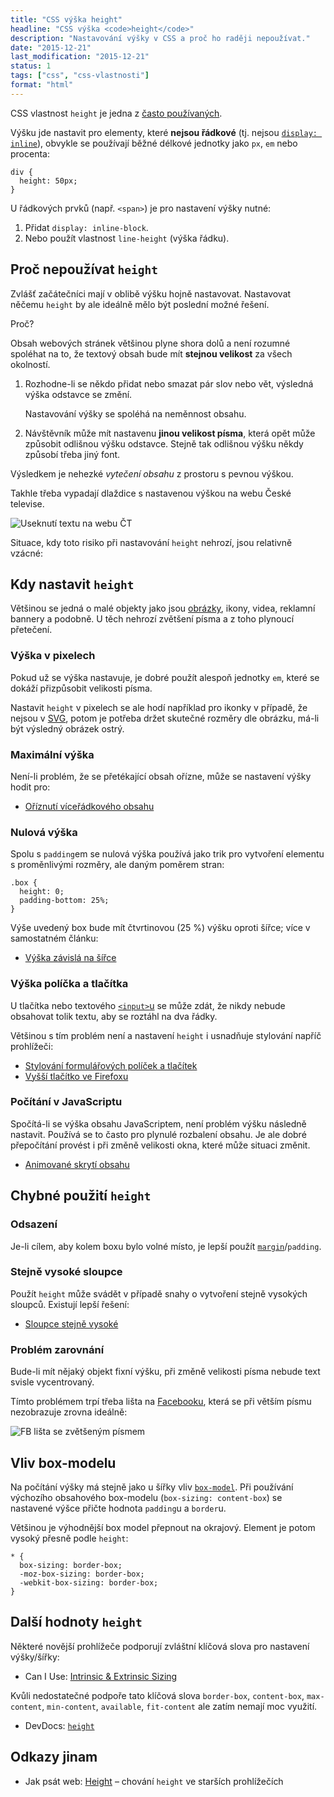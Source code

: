 ```yaml
---
title: "CSS výška height"
headline: "CSS výška <code>height</code>"
description: "Nastavování výšky v CSS a proč ho raději nepoužívat."
date: "2015-12-21"
last_modification: "2015-12-21"
status: 1
tags: ["css", "css-vlastnosti"]
format: "html"
---
```


<p>CSS vlastnost <code>height</code> je jedna z <a href="/cetnost-css">často používaných</a>.</p>

<p>Výšku jde nastavit pro elementy, které <b>nejsou řádkové</b> (tj. nejsou <a href="/display#inline"><code>display: inline</code></a>), obvykle se používají běžné délkové jednotky jako <code>px</code>, <code>em</code> nebo procenta:</p>

<pre><code>div {
  height: 50px;
}</code></pre>



<p>U řádkových prvků (např. <code>&lt;span></code>) je pro nastavení výšky nutné:</p>

<ol>
  <li>Přidat <code>display: inline-block</code>.</li>
  
  <li>Nebo použít vlastnost <code>line-height</code> (výška řádku).</li>
</ol>




<h2 id="nepouzivat">Proč nepoužívat <code>height</code></h2>

<p>Zvlášť začátečníci mají v oblibě výšku hojně nastavovat. Nastavovat něčemu <code>height</code> by ale ideálně mělo být poslední možné řešení.</p>


<p>Proč?</p>



<p>Obsah webových stránek většinou plyne shora dolů a není rozumné spoléhat na to, že textový obsah bude mít <b>stejnou velikost</b> za všech okolností.</p>

<ol>
  <li>
    <p>Rozhodne-li se někdo přidat nebo smazat pár slov nebo vět, výsledná výška odstavce se změní.</p>
    <p>Nastavování výšky se spoléhá na neměnnost obsahu.</p>
  </li>
  <li>
    <p>Návštěvník může mít nastavenu <b>jinou velikost písma</b>, která opět může způsobit odlišnou výšku odstavce. Stejně tak odlišnou výšku někdy způsobí třeba jiný font.</p>
  </li>
</ol>

<p>Výsledkem je nehezké <i>vytečení obsahu</i> z prostoru s pevnou výškou.</p>

<p>Takhle třeba vypadají dlaždice s nastavenou výškou na webu České televise.</p>

<p><img src="/files/height/ct.png" alt="Useknutí textu na webu ČT" class="border"></p>


























<p>Situace, kdy toto risiko při nastavování <code>height</code> nehrozí, jsou relativně vzácné:</p>



<h2 id="pouzit">Kdy nastavit <code>height</code></h2>

<p>Většinou se jedná o malé objekty jako jsou <a href="/obrazky">obrázky</a>, ikony, videa, reklamní bannery a podobně. U těch nehrozí zvětšení písma a z toho plynoucí přetečení.</p>




<h3 id="px">Výška v pixelech</h3>

<p>Pokud už se výška nastavuje, je dobré použít alespoň jednotky <code>em</code>, které se dokáží přizpůsobit velikosti písma.</p>

<p>Nastavit <code>height</code> v pixelech se ale hodí například pro ikonky v případě, že nejsou v <a href="/svg">SVG</a>, potom je potřeba držet skutečné rozměry dle obrázku, má-li být výsledný obrázek ostrý.</p>



<h3 id="maximalni-vyska">Maximální výška</h3>

<p>Není-li problém, že se přetékající obsah ořízne, může se nastavení výšky hodit pro:</p>

<div class="internal-content">
  <ul>
    <li><a href="/oriznuti-radek">Oříznutí víceřádkového obsahu</a></li>
  </ul>
</div>


<h3 id="nulova">Nulová výška</h3>

<p>Spolu s <code>padding</code>em se nulová výška používá jako trik pro vytvoření elementu s proměnlivými rozměry, ale daným poměrem stran:</p>

<pre><code>.box {
  height: 0;
  padding-bottom: 25%;
}</code></pre>





<p>Výše uvedený box bude mít čtvrtinovou (25 %) výšku oproti šířce; více v samostatném článku:</p>

<div class="internal-content">
  <ul>
    <li><a href="/vyska-podle-sirky">Výška závislá na šířce</a></li>
  </ul>
</div>



<h3 id="tlacitka">Výška políčka a tlačítka</h3>

<p>U tlačítka nebo textového <a href="/input"><code>&lt;input></code>u</a> se může zdát, že nikdy nebude obsahovat tolik textu, aby se roztáhl na dva řádky.</p>

<p>Většinou s tím problém není a nastavení <code>height</code> i usnadňuje stylování napříč prohlížeči:</p>

<div class="internal-content">
  <ul>
    <li><a href="/stylovani-inputu">Stylování formulářových políček a tlačítek</a></li>
    <li><a href="/firefox-vyssi-tlacitko">Vyšší tlačítko ve Firefoxu</a></li>
  </ul>
</div>

<h3 id="js">Počítání v JavaScriptu</h3>

<p>Spočítá-li se výška obsahu JavaScriptem, není problém výšku následně nastavit. Používá se to často pro plynulé rozbalení obsahu. Je ale dobré přepočítání provést i při změně velikosti okna, které může situaci změnit.</p>


<div class="internal-content">
  <ul>
    <li><a href="/animace-skryt">Animované skrytí obsahu</a></li>
  </ul>
</div>


<h2 id="chyby">Chybné použití <code>height</code></h2>


<h3 id="odsazeni">Odsazení</h3>

<p>Je-li cílem, aby kolem boxu bylo volné místo, je lepší použít <a href="/margin"><code>margin</code></a>/<code>padding</code>.</p>


<h3 id="sloupce">Stejně vysoké sloupce</h3>

<p>Použít <code>height</code> může svádět v případě snahy o vytvoření stejně vysokých sloupců. Existují lepší řešení:</p>

<div class="internal-content">
  <ul>
    <li><a href="/stejne-vysoke-sloupce">Sloupce stejně vysoké</a></li>
  </ul>
</div>

<h3 id="zarovnani">Problém zarovnání</h3>

<p>Bude-li mít nějaký objekt fixní výšku, při změně velikosti písma nebude text svisle vycentrovaný.</p>

<p>Tímto problémem trpí třeba lišta na <a href="/facebook">Facebooku</a>, která se při větším písmu nezobrazuje zrovna ideálně:</p>

<p><img src="/files/height/fb-lista.png" alt="FB lišta se zvětšeným písmem" class="border"></p>




<h2 id="box-model">Vliv box-modelu</h2>

<p>Na počítání výšky má stejně jako u šířky vliv <a href="/box-model"><code>box-model</code></a>. Při používání výchozího obsahového box-modelu (<code>box-sizing: content-box</code>) se nastavené výšce přičte hodnota <code>padding</code>u a <code>border</code>u.</p>

<p>Většinou je výhodnější box model přepnout na okrajový. Element je potom vysoký přesně podle <code>height</code>:</p>

<pre><code>* {
  box-sizing: border-box;
  -moz-box-sizing: border-box;
  -webkit-box-sizing: border-box;
}</code></pre>








<h2 id="hodnoty">Další hodnoty <code>height</code></h2>

<p>Některé novější prohlížeče podporují zvláštní klíčová slova pro nastavení výšky/šířky:</p>

<div class="external-content">
  <ul>
    <li>Can I Use: <a href="http://caniuse.com/#feat=intrinsic-width">Intrinsic &amp; Extrinsic Sizing</a></li>
  </ul>
</div>

<p>Kvůli nedostatečné podpoře tato klíčová slova <code>border-box</code>, <code>content-box</code>, <code>max-content</code>, <code>min-content</code>, <code>available</code>, <code>fit-content</code>  ale zatím nemají moc využití.</p>


<div class="external-content">
  <ul>
    <li>DevDocs: <a href="http://devdocs.io/css/height"><code>height</code></a></li>
  </ul>
</div>


<h2 id="odkazy">Odkazy jinam</h2>

<ul>
  <li>Jak psát web: <a href="http://www.jakpsatweb.cz/css/height.html">Height</a> – chování <code>height</code> ve starších prohlížečích</li>
</ul>